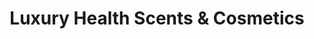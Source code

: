 ---
title: "Luxury Health Scents & Cosmetics"
url: /bacoor/luxury-health-scents-und-cosmetics/
shop: Kosmetik
---
